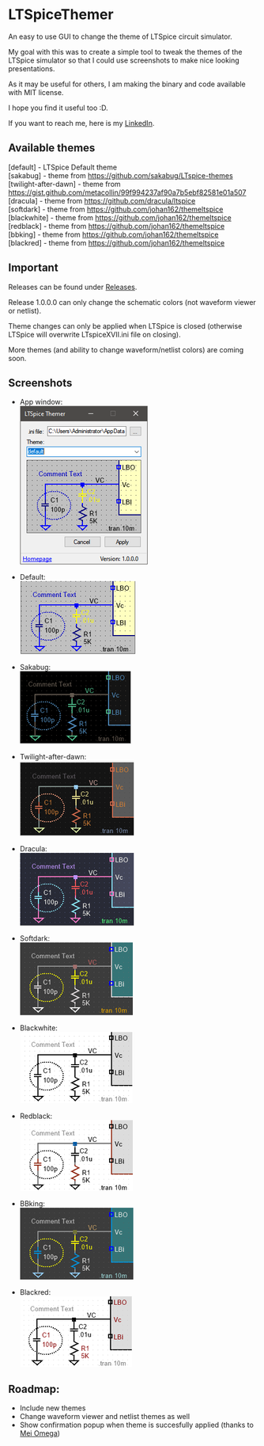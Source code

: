# LTSpiceThemer
An easy to use GUI to change the theme of LTSpice circuit simulator.

My goal with this was to create a simple tool to tweak the themes of the LTSpice simulator so that I could use screenshots to make nice looking presentations.

As it may be useful for others, I am making the binary and code available with MIT license.

I hope you find it useful too :D.

If you want to reach me, here is my [LinkedIn](https://www.linkedin.com/in/leandro-da-silva-38a084ba/).

## Available themes

[default] - LTSpice Default theme  
[sakabug] - theme from https://github.com/sakabug/LTspice-themes  
[twilight-after-dawn] -  theme from https://gist.github.com/metacollin/99f994237af90a7b5ebf82581e01a507  
[dracula] - theme from https://github.com/dracula/ltspice  
[softdark] - theme from https://github.com/johan162/themeltspice  
[blackwhite] - theme from https://github.com/johan162/themeltspice  
[redblack] -  theme from https://github.com/johan162/themeltspice  
[bbking] -  theme from https://github.com/johan162/themeltspice  
[blackred] -  theme from https://github.com/johan162/themeltspice  

## Important

Releases can be found under [Releases](https://github.com/dasilvaleandro21/LTSpiceThemer/releases).

Release 1.0.0.0 can only change the schematic colors (not waveform viewer or netlist).  

Theme changes can only be applied when LTSpice is closed (otherwise LTSpice will overwrite LTspiceXVII.ini file on closing).

More themes (and ability to change waveform/netlist colors) are coming soon.

## Screenshots

- App window:  
![Alt text](Pictures/image-5.png)

- Default:  
![Alt text](Pictures/image-6.png)

- Sakabug:  
![Alt text](Pictures/image-7.png)

- Twilight-after-dawn:  
![Alt text](Pictures/image-8.png)

- Dracula:  
![Alt text](Pictures/image-9.png)

- Softdark:  
![Alt text](Pictures/image-10.png)

- Blackwhite:  
![Alt text](Pictures/image-11.png)

- Redblack:  
![Alt text](Pictures/image-12.png)

- BBking:  
![Alt text](Pictures/image-13.png)

- Blackred:  
![Alt text](Pictures/image-14.png)

## Roadmap:
- Include new themes  
- Change waveform viewer and netlist themes as well
- Show confirmation popup when theme is succesfully applied (thanks to [Mei Omega](https://www.linkedin.com/in/mei-omega-8471a7239/))
